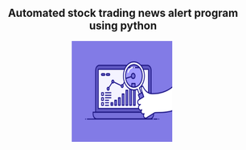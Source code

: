 <h2 align = "center"> Automated stock trading news alert program using python </h2>
<p align="center">
  <img src = "74pZ.gif"  width = "200" height = "200"/>
  <img arc = "https://img.shields.io/github/forks/Alcatraz312/easy_stock_trading_news_alert" />
</p>

